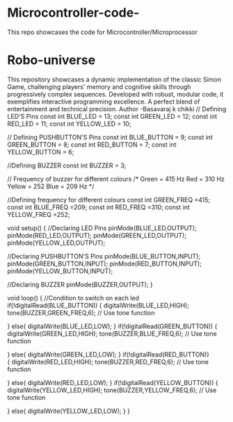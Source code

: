 # Microcontroller-code-
This repo showcases the code for Microcontroller/Microprocessor 
# Robo-universe
This repository showcases a dynamic implementation of the classic Simon Game, challenging players' memory and cognitive skills through progressively complex sequences. Developed with robust, modular code, it exemplifies interactive programming excellence. A perfect blend of entertainment and technical precision.
  Author -Basavaraj k chikki
// Defining LED'S Pins
const int BLUE_LED = 13;
const int GREEN_LED = 12;
const int RED_LED = 11;
const int YELLOW_LED = 10;

// Defining PUSHBUTTON'S Pins
const int BLUE_BUTTON = 9;
const int GREEN_BUTTON = 8;
const int RED_BUTTON = 7;
const int YELLOW_BUTTON = 6;

//Defining BUZZER
const int BUZZER = 3;

// Frequency of buzzer for different colours 
/* Green = 415 Hz
    Red = 310 Hz
    Yellow = 252 
    Blue = 209 Hz 
*/

//Defining frequency for different colours
const int GREEN_FREQ =415;
const int BLUE_FREQ =209;
const int RED_FREQ =310;
const int YELLOW_FREQ =252;

void setup() {
//Declaring LED Pins
pinMode(BLUE_LED,OUTPUT);
pinMode(RED_LED,OUTPUT);
pinMode(GREEN_LED,OUTPUT);
pinMode(YELLOW_LED,OUTPUT);

//Declaring PUSHBUTTON'S Pins
pinMode(BLUE_BUTTON,INPUT);
pinMode(GREEN_BUTTON,INPUT);
pinMode(RED_BUTTON,INPUT);
pinMode(YELLOW_BUTTON,INPUT);

//Declaring BUZZER
pinMode(BUZZER,OUTPUT);
}


void loop() {
  //Condition to switch on each led 
  if(!digitalRead(BLUE_BUTTON))
  {
    digitalWrite(BLUE_LED,HIGH);
    tone(BUZZER,GREEN_FREQ,6);         // Use tone function

  }
  else{
    digitalWrite(BLUE_LED,LOW);
  }
  if(!digitalRead(GREEN_BUTTON))
  {
    digitalWrite(GREEN_LED,HIGH);
    tone(BUZZER,BLUE_FREQ,6);          // Use tone function

  }
  else{
    digitalWrite(GREEN_LED,LOW);
  }
if(!digitalRead(RED_BUTTON))                   
  {
    digitalWrite(RED_LED,HIGH);
    tone(BUZZER,RED_FREQ,6);        // Use tone function

  }
  else{
    digitalWrite(RED_LED,LOW);
  }
  if(!digitalRead(YELLOW_BUTTON))
  {
    digitalWrite(YELLOW_LED,HIGH);
    tone(BUZZER,YELLOW_FREQ,6);        // Use tone function

  }
  else{
    digitalWrite(YELLOW_LED,LOW);
  }
}
